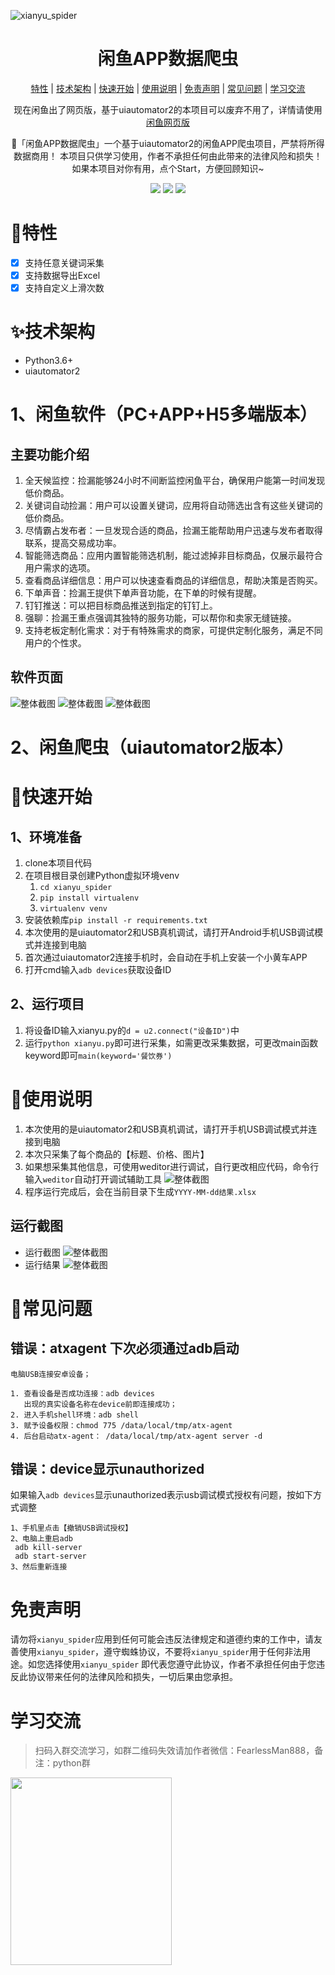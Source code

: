 ![xianyu_spider](https://socialify.git.ci/FearlessPeople/xianyu_spider/image?description=1&font=Source%20Code%20Pro&forks=1&issues=1&language=1&name=1&owner=1&pattern=Circuit%20Board&stargazers=1&theme=Auto)

<h1 align="center">闲鱼APP数据爬虫</h1>

<div align="center">

[特性](#特性) | [技术架构](#技术架构) | [快速开始](#快速开始) | [使用说明](#使用说明) | [免责声明](#免责声明) | [常见问题](#常见问题) | [学习交流](#学习交流)

现在闲鱼出了网页版，基于uiautomator2的本项目可以废弃不用了，详情请使用[闲鱼网页版](https://www.goofish.com/)

🚀「闲鱼APP数据爬虫」一个基于uiautomator2的闲鱼APP爬虫项目，严禁将所得数据商用！ 本项目只供学习使用，作者不承担任何由此带来的法律风险和损失！如果本项目对你有用，点个Start，方便回顾知识~
<p align="center">
    <a target="_blank" href="https://www.python.org/downloads/release/python-3810/"><img src="https://img.shields.io/badge/Python-3.x-blue.svg" /></a>
    <a target="_blank" href='https://github.com/fangzheng0518/xianyu_spider'><img src="https://img.shields.io/github/stars/fangzheng0518/xianyu_spider.svg?style=social"/></a>
    <a target="_blank" href="LICENSE"><img src="https://img.shields.io/:license-GPLv3-blue.svg"></a>
</p>
</div>

# 👻特性

- [x] 支持任意关键词采集
- [x] 支持数据导出Excel
- [x] 支持自定义上滑次数

# ✨技术架构

- Python3.6+
- uiautomator2

# 1、闲鱼软件（PC+APP+H5多端版本）

## 主要功能介绍

1. 全天候监控：捡漏能够24小时不间断监控闲鱼平台，确保用户能第一时间发现低价商品。
2. 关键词自动捡漏：用户可以设置关键词，应用将自动筛选出含有这些关键词的低价商品。
3. 尽情霸占发布者：一旦发现合适的商品，捡漏王能帮助用户迅速与发布者取得联系，提高交易成功率。
4. 智能筛选商品：应用内置智能筛选机制，能过滤掉非目标商品，仅展示最符合用户需求的选项。
5. 查看商品详细信息：用户可以快速查看商品的详细信息，帮助决策是否购买。
6. 下单声音：捡漏王提供下单声音功能，在下单的时候有提醒。
7. 钉钉推送：可以把目标商品推送到指定的钉钉上。
8. 强聊：捡漏王重点强调其独特的服务功能，可以帮你和卖家无缝链接。
9. 支持老板定制化需求：对于有特殊需求的商家，可提供定制化服务，满足不同用户的个性求。

## 软件页面
![整体截图](example/4231722418513_.pic.jpg "统计信息")
![整体截图](example/4251722418599_.pic.jpg "统计信息")
![整体截图](example/4261722418636_.pic.jpg "统计信息")
      

# 2、闲鱼爬虫（uiautomator2版本）
# 🚨快速开始

## 1、环境准备

1. clone本项目代码
2. 在项目根目录创建Python虚拟环境venv
    1. `cd xianyu_spider`
    2. `pip install virtualenv`
    3. `virtualenv venv`
3. 安装依赖库`pip install -r requirements.txt`
4. 本次使用的是uiautomator2和USB真机调试，请打开Android手机USB调试模式并连接到电脑
5. 首次通过uiautomator2连接手机时，会自动在手机上安装一个小黄车APP
6. 打开cmd输入`adb devices`获取设备ID

## 2、运行项目

1. 将设备ID输入xianyu.py的`d = u2.connect("设备ID")`中
2. 运行`python xianyu.py`即可进行采集，如需更改采集数据，可更改main函数keyword即可`main(keyword='餐饮券')`

# 🍔使用说明

1. 本次使用的是uiautomator2和USB真机调试，请打开手机USB调试模式并连接到电脑
2. 本次只采集了每个商品的【标题、价格、图片】
3. 如果想采集其他信息，可使用weditor进行调试，自行更改相应代码，命令行输入`weditor`自动打开调试辅助工具
   ![整体截图](example/weditor.png "统计信息")
4. 程序运行完成后，会在当前目录下生成`YYYY-MM-dd结果.xlsx`

## 运行截图

- 运行截图
  ![整体截图](example/run1.png "运行截图")
- 运行结果
  ![整体截图](example/result.png "运行结果")

# 👻常见问题

## 错误：atxagent 下次必须通过adb启动

```shell
电脑USB连接安卓设备；

1. 查看设备是否成功连接：adb devices
   出现的真实设备名称在device前即连接成功；
2. 进入手机shell环境：adb shell
3. 赋予设备权限：chmod 775 /data/local/tmp/atx-agent
4. 后台启动atx-agent： /data/local/tmp/atx-agent server -d
```

## 错误：device显示unauthorized

如果输入`adb devices`显示unauthorized表示usb调试模式授权有问题，按如下方式调整

```shell
1、手机里点击【撤销USB调试授权】
2、电脑上重启adb
 adb kill-server
 adb start-server
3、然后重新连接
```

# 免责声明

请勿将`xianyu_spider`应用到任何可能会违反法律规定和道德约束的工作中，请友善使用`xianyu_spider`，遵守蜘蛛协议，不要将`xianyu_spider`用于任何非法用途。如您选择使用`xianyu_spider`
即代表您遵守此协议，作者不承担任何由于您违反此协议带来任何的法律风险和损失，一切后果由您承担。

# 学习交流

> 扫码入群交流学习，如群二维码失效请加作者微信：FearlessMan888，备注：python群

<img src="https://bigdata-1312829983.cos.ap-shanghai.myqcloud.com/temp/python_wechat.jpg" style="width:258px;height:300px;"></img>



